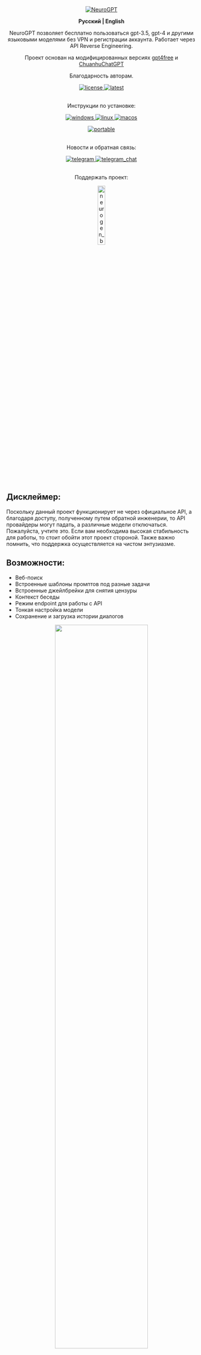 <div align="center">
<a href="https://t.me/neurogen_news">
  <img src="https://readme-typing-svg.herokuapp.com?font=Inconsolata&weight=700&size=30&duration=4000&pause=1000&color=1BED29&center=true&width=435&lines=NeuroGPT+by+Neurogen...;Opening..." alt="NeuroGPT" />
</a>

<strong> Русский | English </strong>

<p> NeuroGPT позволяет бесплатно пользоваться gpt-3.5, gpt-4 и другими языковыми моделями без VPN и регистрации аккаунта. Работает через API Reverse Engineering.

Проект основан на модифицированных версиях <a href="https://github.com/xtekky/gpt4free">gpt4free</a> и <a href="https://github.com/GaiZhenbiao/ChuanhuChatGPT">ChuanhuChatGPT</a></p>
Благодарность авторам.

<a href="https://github.com/Em1tSan/NeuroGPT/blob/main/LICENSE">
  <img src="https://img.shields.io/badge/license-GPL_3.0-indigo.svg" alt="license"/>
</a>
<a href="https://github.com/Em1tSan/NeuroGPT/commits/main">
  <img src="https://img.shields.io/badge/latest-v1.3.1_beta-indigo.svg" alt="latest"/>
</a>

<br> Инструкции по установке: <br/>

<a href="https://github.com/Em1tSan/NeuroGPT#windows">
  <img src="https://img.shields.io/badge/-Windows-1371c3?logo=windows" alt="windows"/>
</a>
<a href="https://github.com/Em1tSan/NeuroGPT#linux">
  <img src="https://img.shields.io/badge/-Linux-F1502F?logo=linux" alt="linux"/>
</a>
<a href="https://github.com/Em1tSan/NeuroGPT#macos">
  <img src="https://img.shields.io/badge/-MacOS-C0BFC0?logo=apple" alt="macos"/>
</a> </p>
<a href="https://github.com/Em1tSan/NeuroGPT#%D0%BF%D0%BE%D1%80%D1%82%D0%B0%D1%82%D0%B8%D0%B2%D0%BD%D0%B0%D1%8F-%D0%B2%D0%B5%D1%80%D1%81%D0%B8%D1%8F">
  <img src="https://img.shields.io/badge/-Портативная версия-008000?logo=portable" alt="portable"/>
</a>

<br> Новости и обратная связь: <br/>

<a href="https://t.me/neurogen_news">
  <img src="https://img.shields.io/badge/-Telegram канал-0088CC?logo=telegram" alt="telegram"/>
</a>
<a href="https://t.me/neurogen_chat">
  <img src="https://img.shields.io/badge/-Telegram чат-0088CC?logo=telegram" alt="telegram_chat"/>
</a>

<br> Поддержать проект: <br/>

<a href="https://boosty.to/neurogen">
  <img src="https://upload.wikimedia.org/wikipedia/commons/thumb/9/92/Boosty_logo.svg/512px-Boosty_logo.svg.png?20230209172145" alt="neurogen_boosty" width="20%">
</a>

</div>

## Дисклеймер:

Поскольку данный проект функционирует не через официальное API, а благодаря доступу, полученному путем обратной инженерии, то API провайдеры могут падать, а различные модели отключаться. Пожалуйста, учтите это. Если вам необходима высокая стабильность для работы, то стоит обойти этот проект стороной. Также важно помнить, что поддержка осуществляется на чистом энтузиазме.

## Возможности:

- Веб-поиск
- Встроенные шаблоны промптов под разные задачи
- Встроенные джейлбрейки для снятия цензуры
- Контекст беседы
- Режим endpoint для работы с API
- Тонкая настройка модели
- Сохранение и загрузка истории диалогов

<div align="center">
  <img src="https://github.com/NealBelov/screenshots/blob/main/img_01.png?raw=true" width="70%">
</div>

## Список моделей:

- gpt-3.5-turbo-16k
- gpt-3.5-turbo
- gpt-4
- gpt-4-32k
- gpt-4-0613
- llama-2-70b-chat
- claude-2
- text-davinci-003

# Установка и запуск

### Портативная версия

Запуск и автообновление в один клик. Не требует установки зависимостей.
Распаковать архив в папку без кириллицы в пути. Нажать `start_portable_webui`

<a href="https://github.com/Em1tSan/NeuroGPT/releases/download/v1.3.0/NeuroGPT-Portable.v1.3.7z">Скачать</a>

---

### [Инструкция по получению API ключей ChimeraAI и Chatty](https://github.com/Em1tSan/NeuroGPT/wiki/%D0%98%D0%BD%D1%81%D1%82%D1%80%D1%83%D0%BA%D1%86%D0%B8%D1%8F-%D0%BF%D0%BE-%D0%BF%D0%BE%D0%BB%D1%83%D1%87%D0%B5%D0%BD%D0%B8%D1%8E-API-%D0%BA%D0%BB%D1%8E%D1%87%D0%B5%D0%B9-ChimeraAI-%D0%B8-Chatty)

---

## Windows
Данный проект поддерживает исколючительно версию языка Python не выше 3.10. То есть, с Python 3.11 и выше он **НЕ СОВМЕСТИМ**. Кроме того, работа на Python 3.9, 3.8 не гарантируется. 
В данной инструкции рассматриваются только х64-битные версии Windows 10 и 11.

#### 1. Установите Git For Windows
* [Скачайте](https://git-scm.com/download/win) и начните установку git.
  
  ![Screenshot](/.github/img/git-01.png)
* Если вы не знаете что отмечать, то оставьте настройки по умолчанию
 
  ![Screenshot](/.github/img/git-02.png)
* В окне прописывания в PATH - лучше выбрать среднюю опцию, чтобы команды гита можно было вызывать из любого терминала.

  ![Screenshot](/.github/img/git-03.png)
#### 2. Установите Visual Studio Community
* [Скачайте](https://visualstudio.microsoft.com/ru/downloads/) и установите Visual Studio Community.
* Ничего сложного, подойдут предлагаемые настройки по умолчанию.
#### 3. Установите Python 3.10.x Windows
* [Скачайте](https://www.python.org/ftp/python/3.10.11/python-3.10.11-amd64.exe) и начните установку Python [3.10.11](https://www.python.org/downloads/release/python-31011/).

  ![Screenshot](/.github/img/py-01.png)
* Обязательно добавьте в переменные окружения (в PATH).

  ![Screenshot](/.github/img/py-02.png)

#### 4. Скачайте репозиторий. Для этого откройте командную строку в папке, где хотите разместить NeuroGPT и напишите команду:
`git clone https://github.com/Em1tSan/NeuroGPT.git`
* Откройте папку `NeuroGPT` и запустите файл `start.bat`. Он создаст виртуальную среду, установит зависимости и запустит программу.
  * Проверка обновлений происходит автоматически при каждом запуске.
### Запуск Endpoint'а 
* Откройте папку `NeuroGPT` и запустите файл `start_endpoint.bat`. 
  * Проверка обновлений происходит автоматически при каждом запуске.
* Endpoint будет доступен по адресу: `http://127.0.0.1:1337/`


## Linux

## MacOS
